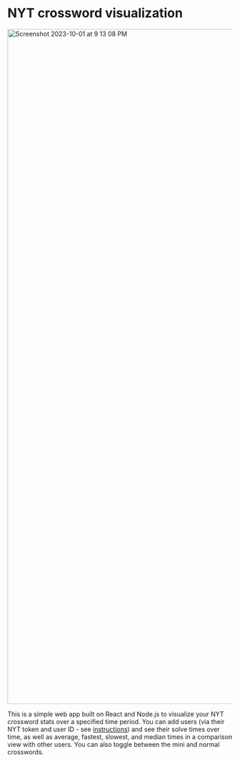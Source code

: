 # NYT crossword visualization

<img width="1512" alt="Screenshot 2023-10-01 at 9 13 08 PM" src="https://github.com/elwshen/crossword-stats/assets/11512410/82da9c7b-4378-4716-985a-cc40c3220019">


This is a simple web app built on React and Node.js to visualize your NYT crossword stats over a specified time period. 
You can add users (via their NYT token and user ID - see [instructions](https://xwstats.com/link)) and see their solve times over time, as well as average, fastest, slowest, and median times
in a comparison view with other users. You can also toggle between the mini and normal crosswords.

